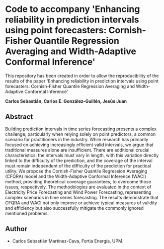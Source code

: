 # Code to accompany 'Enhancing reliability in prediction intervals using point forecasters: Cornish-Fisher Quantile Regression Averaging and Width-Adaptive Conformal Inference'

This repository has been created in order to allow the reproducibility of the results of the paper 'Enhancing reliability in prediction intervals using point forecasters: Cornish-Fisher Quantile Regression Averaging and Width-Adaptive Conformal Inference'

**Carlos Sebastián, Carlos E. González-Guillén, Jesús Juan**

## Abstract

Building prediction intervals in time series forecasting presents a complex challenge, particularly when relying solely on point predictors, a common scenario for practitioners in the industry. While research has primarily focused on achieving increasingly efficient valid intervals, we argue that traditional measures alone are insufficient. There are additional crucial characteristics: the intervals must vary in length, with this variation directly linked to the difficulty of the prediction, and the coverage of the interval must remain independent of the difficulty of the prediction for practical utility. We propose the Cornish-Fisher Quantile Regression Averaging (CFQRA) model and the Width-Adaptive Conformal Inference (WACI) method, providing theoretical coverage guarantees, to overcome those issues, respectively. The methodologies are evaluated in the context of Electricity Price Forecasting and Wind Power Forecasting, representing complex scenarios in time series forecasting. The results demonstrate that CFQRA and WACI not only improve or achieve typical measures of validity and efficiency but also successfully mitigate the commonly ignored mentioned problems.

## Author

- Carlos Sebastián Martínez-Cava, Fortia Energía, UPM.
